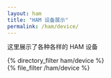 ```yaml
---
layout: ham
title: "HAM 设备展示"
permalink: /ham/device/
---
```


这里展示了各种各样的 HAM 设备
<div class="directory-list">{% directory_filter ham/device %}</div>
<div class="page-list">{% file_filter /ham/device %}</div>
